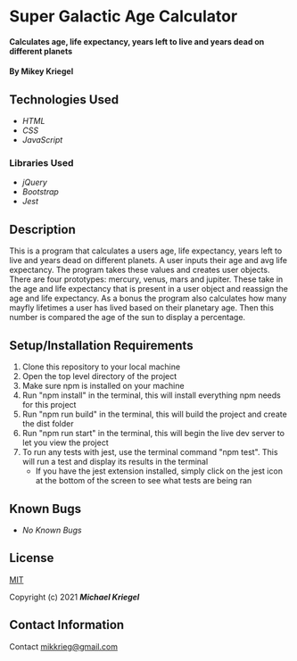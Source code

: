 # Super Galactic Age Calculator

#### Calculates age, life expectancy, years left to live and years dead on different planets

#### By Mikey Kriegel

## Technologies Used

* _HTML_
* _CSS_
* _JavaScript_

### Libraries Used
* _jQuery_
* _Bootstrap_
* _Jest_

## Description
This is a program that calculates a users age, life expectancy, years left to live and years dead on different planets. A user inputs their age and avg life expectancy. The program takes these values and creates user objects. There are four prototypes: mercury, venus, mars and jupiter. These take in the age and life expectancy that is present in a user object and reassign the age and life expectancy. As a bonus the program also calculates how many mayfly lifetimes a user has lived based on their planetary age. Then this number is compared the age of the sun to display a percentage. 

## Setup/Installation Requirements

1. Clone this repository to your local machine
2. Open the top level directory of the project
3. Make sure npm is installed on your machine
4. Run "npm install" in the terminal, this will install everything npm needs for this project
5. Run "npm run build" in the terminal, this will build the project and create the dist folder
6. Run "npm run start" in the terminal, this will begin the live dev server to let you view the project
7. To run any tests with jest, use the terminal command "npm test". This will run a test and display its results in the terminal
    * If you have the jest extension installed, simply click on the jest icon at the bottom of the screen to see what tests are being ran

## Known Bugs

* _No Known Bugs_

## License

[MIT](https://opensource.org/licenses/MIT)

Copyright (c) 2021 **_Michael Kriegel_**

## Contact Information

Contact mikkrieg@gmail.com
